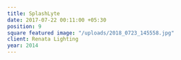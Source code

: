 ```yaml
---
title: SplashLyte
date: 2017-07-22 00:11:00 +05:30
position: 9
square featured image: "/uploads/2018_0723_145558.jpg"
client: Renata Lighting
year: 2014
---
```


